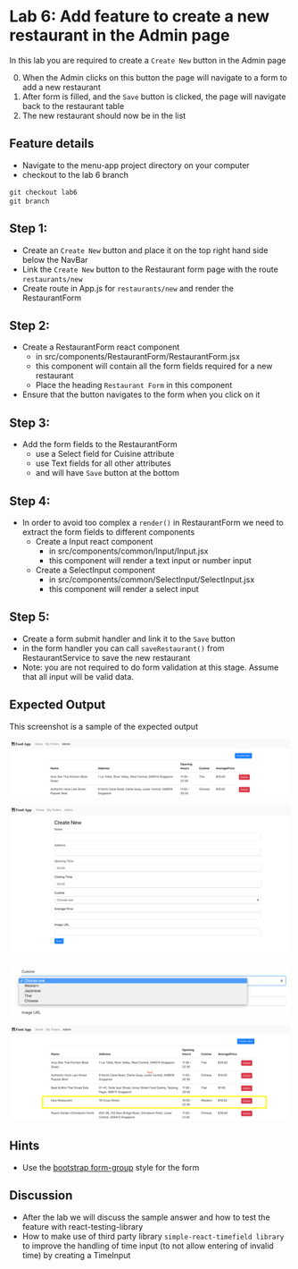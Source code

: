 # Lab 6: Add feature to create a new restaurant in the Admin page

In this lab you are required to create a `Create New` button in the Admin page

0. When the Admin clicks on this button the page will navigate to a form to add a new restaurant
1. After form is filled, and the `Save` button is clicked, the page will navigate back to the restaurant table
1. The new restaurant should now be in the list

## Feature details

- Navigate to the menu-app project directory on your computer
- checkout to the lab 6 branch

```
git checkout lab6
git branch
```

## Step 1:
- Create an `Create New` button and place it on the top right hand side below the NavBar
- Link the `Create New` button to the Restaurant form page with the route `restaurants/new`
- Create route in App.js for `restaurants/new` and render the RestaurantForm

## Step 2:
- Create a RestaurantForm react component
  - in src/components/RestaurantForm/RestaurantForm.jsx
  - this component will contain all the form fields required for a new restaurant
  - Place the heading `Restaurant Form` in this component
- Ensure that the button navigates to the form when you click on it

## Step 3:
- Add the form fields to the RestaurantForm
  - use a Select field for Cuisine attribute
  - use Text fields for all other attributes
  - and will have `Save` button at the bottom

## Step 4:
- In order to avoid too complex a `render()` in RestaurantForm we need to extract the form fields to different components
  - Create a Input react component
    - in src/components/common/Input/Input.jsx
    - this component will render a text input or number input
  - Create a SelectInput component
    - in src/components/common/SelectInput/SelectInput.jsx
    - this component will render a select input

## Step 5:
- Create a form submit handler and link it to the `Save` button
- in the form handler you can call `saveRestaurant()` from RestaurantService to save the new restaurant
- Note: you are not required to do form validation at this stage. Assume that all input will be valid data.

## Expected Output

This screenshot is a sample of the expected output

![Create New restaurant button on the Admin page](../../../.gitbook/assets/front-end-web-development/react/menu-app-labs/lab6-output-1.png)

![Create new restaurant form](../../../.gitbook/assets/front-end-web-development/react/menu-app-labs/lab6-output-2.png)

![Options in the cuisine select field](../../../.gitbook/assets/front-end-web-development/react/menu-app-labs/lab6-output-3.png)

![Restaurant table now contains the newly created restaurant](../../../.gitbook/assets/front-end-web-development/react/menu-app-labs/lab6-output-4.png)

## Hints

- Use the [bootstrap form-group](https://getbootstrap.com/docs/4.1/components/forms/#overview) style for the form

## Discussion

- After the lab we will discuss the sample answer and how to test the feature with react-testing-library
- How to make use of third party library `simple-react-timefield library` to improve the handling of time input (to not allow entering of invalid time) by creating a TimeInput
